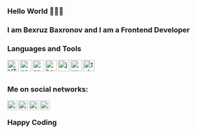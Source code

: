 ### Hello World 👋👋👋

### I am Bexruz Baxronov and I am a Frontend Developer

### Languages and Tools

<img align="left" alt="HTML" width="26px" src = "https://user-images.githubusercontent.com/75378307/116276537-0fff6800-a79e-11eb-9b92-ee12977ba06c.png">
<img align="left" alt="css" width="26px" src = "https://user-images.githubusercontent.com/75378307/116278338-d7608e00-a79f-11eb-9c73-0192f29a84df.png">
<img align="left" alt="sass" width="26px" src = "https://user-images.githubusercontent.com/75378307/116278399-e5161380-a79f-11eb-87d8-75315b703b8d.png">
<img align="left" alt="bootstrap" width="26px" src="https://user-images.githubusercontent.com/75378307/116279637-35da3c00-a7a1-11eb-96e8-cd824a69c160.jpg">
<img align="left" alt="js" width="26px" src="https://user-images.githubusercontent.com/75378307/116279737-530f0a80-a7a1-11eb-87af-020c2ff65b64.png">
<img align="left" alt="vue" width="26px" src="https://user-images.githubusercontent.com/75378307/116279805-67eb9e00-a7a1-11eb-905c-88ce04209990.png">
<img align="left" alt="telwind" width="26px" src="https://user-images.githubusercontent.com/75378307/116279870-7f2a8b80-a7a1-11eb-9665-2e86e8ec6763.png">
<br/>
<br/>

### Me on social networks:

[linkedin]: https://www.linkedin.com/in/bexruz-baxronov-159127202  
[instagram]: https://www.instagram.com/baxronov_b_
[facebook]: https://www.facebook.com/bexruz.baxronov.14
[telegram]: https://t.me/bexruz_baxronov

[<img align="left" alt="codeSTACKr | LinkedIn" width="22px" src="https://camo.githubusercontent.com/b65faae8871ebbdb99790f2644ea7f3c89800b0c/68747470733a2f2f63646e2e6a7364656c6976722e6e65742f6e706d2f73696d706c652d69636f6e734076332f69636f6e732f6c696e6b6564696e2e737667" data-canonical-src="https://cdn.jsdelivr.net/npm/simple-icons@v3/icons/linkedin.svg" style="max-width:100%;">][linkedin]
[<img align="left" alt="codeSTACKr | Instagram" width="22px" src="https://camo.githubusercontent.com/8ea1156d8ac160172cbef7a54a19bad16a73ebe4/68747470733a2f2f63646e2e6a7364656c6976722e6e65742f6e706d2f73696d706c652d69636f6e734076332f69636f6e732f696e7374616772616d2e737667" src="https://cdn.jsdelivr.net/npm/simple-icons@v3/icons/instagram.svg" style="max-width:100%;">][instagram]
[<img align="left" alt="codeSTACKr | Instagram" width="22px"  src="https://cdn.jsdelivr.net/npm/simple-icons@v3/icons/facebook.svg" style="max-width:100%;">][facebook]
[<img align="left" alt="codeSTACKr | Instagram" width="22px"  src="https://cdn.jsdelivr.net/npm/simple-icons@v3/icons/telegram.svg" style="max-width:100%;">][telegram]

<br/>


### Happy Coding
